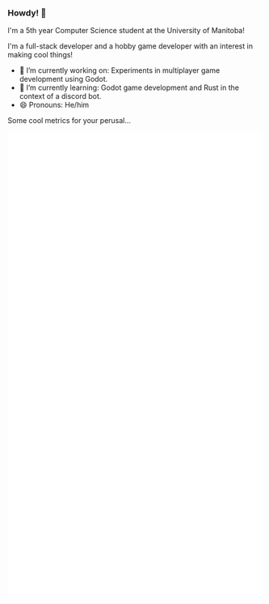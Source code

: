 ### Howdy! 🤠
I'm a 5th year Computer Science student at the University of Manitoba! 

I'm a full-stack developer and a hobby game developer with an interest in making cool things!


- 🔭 I’m currently working on: Experiments in multiplayer game development using Godot.
- 🌱 I’m currently learning: Godot game development and Rust in the context of a discord bot.
- 😄 Pronouns: He/him
<!--
**smallwoj/smallwoj** is a ✨ _special_ ✨ repository because its `README.md` (this file) appears on your GitHub profile.

Here are some ideas to get you started:

- 🔭 I’m currently working on ...
- 🌱 I’m currently learning ...
- 👯 I’m looking to collaborate on ...
- 🤔 I’m looking for help with ...
- 💬 Ask me about ...
- 📫 How to reach me: ...
- 😄 Pronouns: ...
- ⚡ Fun fact: ...
-->

Some cool metrics for your perusal...

![Metrics](https://github.com/smallwoj/smallwoj/blob/main/github-metrics.svg)
